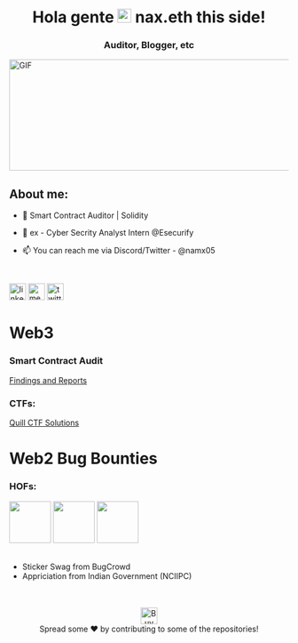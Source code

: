 <h1 align="center"> Hola gente <img src="https://media.giphy.com/media/hvRJCLFzcasrR4ia7z/giphy.gif" width="25px"> nax.eth this side! </h1>
<h3 align="center"> Auditor, Blogger, etc  </h3>

<img align="center" alt="GIF" src="https://media.giphy.com/media/RbDKaczqWovIugyJmW/giphy.gif" width="800" height="200"/>

## About me:

- 🔐 Smart Contract Auditor | Solidity
<!-- - 🌙 Web3/Blockchain Security Engineer -->
- 🔆 ex - Cyber Secrity Analyst Intern @Esecurify

- 📫 You can reach me via Discord/Twitter - @namx05

<br>

[<img src='https://img.shields.io/badge/LinkedIn-0077B5?style=for-the-badge&logo=linkedin&logoColor=white' alt='linkedin' height='30'>](https://www.linkedin.com/in/namx05/) [<img src='https://img.shields.io/badge/Medium-12100E?style=for-the-badge&logo=medium&logoColor=white' alt='medium' height='30'>](https://medium.com/@namx05) [<img src='https://img.shields.io/badge/Twitter-1DA1F2?style=for-the-badge&logo=twitter&logoColor=white' alt='twitter' height='30'>](https://twitter.com/namx05)

# Web3

### Smart Contract Audit

[Findings and Reports](https://github.com/namx05/audits)

### CTFs:

[Quill CTF Solutions](https://github.com/namx05/CTF/tree/main/Quill-CTF)

# Web2 Bug Bounties

### HOFs:

<img src="https://logos.bugcrowdusercontent.com/logos/103c/b7e7/b0f516a4/02ac1f6f4bbf78cc23351606b3041ccb_24492255_300x300.jpeg" width="75px"> <img src="https://logos.bugcrowdusercontent.com/logos/1fc4/0cdf/97a13635/0ff5967b93b6f20f30fe76f4f55f19c0_71c30155ec8259fbdfb3aacf1fdef20d_a9996e82cbaf05e968f954ab10d02722_1cd9c5ad6f5d5212ff103ac7ba088069_ostk.jpg" width="75px"> <img src="https://encrypted-tbn0.gstatic.com/images?q=tbn:ANd9GcS2ih-H6W0jD_Je-gjnmOoKQoKnWlZxMO7PFD4ZjAc7YHVuA1-dS-XYj1MTNUe5mW5yhrs&usqp=CAU" width="75px">
<br>
<br>

- Sticker Swag from BugCrowd
- Appriciation from Indian Government (NCIIPC)

<br>
<br>

<div style="text-align: center">
    <a href="https://www.buymeacoffee.com/namx05" align='center'> <img src ='https://img.shields.io/badge/Buy_Me_A_Coffee-FFDD00?style=for-the-badge&logo=buy-me-a-coffee&logoColor=black' alt='BuyMeACoffee' height='30'></a>
</div>

<div align="center">
    Spread some ❤️ by contributing to some of the repositories!
</div>

